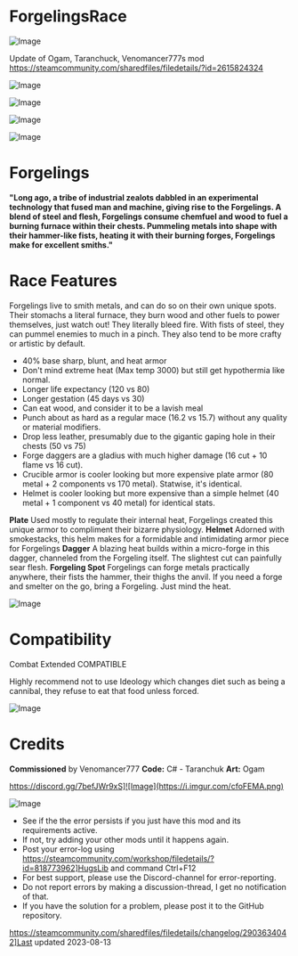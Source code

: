 # ForgelingsRace

![Image](https://i.imgur.com/buuPQel.png)

Update of Ogam, Taranchuck, Venomancer777s mod
https://steamcommunity.com/sharedfiles/filedetails/?id=2615824324

![Image](https://i.imgur.com/pufA0kM.png)

	
![Image](https://i.imgur.com/Z4GOv8H.png)

![Image](https://i.imgur.com/tE28cZ7.gif)

![Image](https://i.imgur.com/kkaSETo.png)


# Forgelings

**"Long ago, a tribe of industrial zealots dabbled in an experimental technology that fused man and machine, giving rise to the Forgelings. A blend of steel and flesh, Forgelings consume chemfuel and wood to fuel a burning furnace within their chests. Pummeling metals into shape with their hammer-like fists, heating it with their burning forges, Forgelings make for excellent smiths."**

# Race Features


Forgelings live to smith metals, and can do so on their own unique spots. Their stomachs a literal furnace, they burn wood and other fuels to power themselves, just watch out! They literally bleed fire. With fists of steel, they can pummel enemies to much in a pinch. They also tend to be more crafty or artistic by default.


 - 40% base sharp, blunt, and heat armor
 - Don't mind extreme heat (Max temp 3000) but still get hypothermia like normal.
 - Longer life expectancy (120 vs 80)
 - Longer gestation (45 days vs 30)
 - Can eat wood, and consider it to be a lavish meal
 - Punch about as hard as a regular mace (16.2 vs 15.7) without any quality or material modifiers.
 - Drop less leather, presumably due to the gigantic gaping hole in their chests (50 vs 75)
 - Forge daggers are a gladius with much higher damage (16 cut + 10 flame vs 16 cut).
 - Crucible armor is cooler looking but more expensive plate armor (80 metal + 2 components vs 170 metal). Statwise, it's identical.
 - Helmet is cooler looking but more expensive than a simple helmet (40 metal + 1 component vs 40 metal) for identical stats.



**Plate**
Used mostly to regulate their internal heat, Forgelings created this unique armor to compliment their bizarre physiology.
**Helmet**
Adorned with smokestacks, this helm makes for a formidable and intimidating armor piece for Forgelings
**Dagger**
A blazing heat builds within a micro-forge in this dagger, channeled from the Forgeling itself. The slightest cut can painfully sear flesh.
**Forgeling Spot**
Forgelings can forge metals practically anywhere, their fists the hammer, their thighs the anvil. If you need a forge and smelter on the go, bring a Forgeling. Just mind the heat.


![Image](https://i.imgur.com/B5Zgrb1.png)

# Compatibility

Combat Extended COMPATIBLE

Highly recommend not to use Ideology which changes diet such as being a cannibal, they refuse to eat that food unless forced. 

![Image](https://i.imgur.com/6oqPvaw.png)

# Credits

**Commissioned** by Venomancer777
**Code:** C# - Taranchuk
**Art:** Ogam 

https://discord.gg/7befJWr9xS]![Image](https://i.imgur.com/cfoFEMA.png)

	
![Image](https://i.imgur.com/PwoNOj4.png)



-  See if the the error persists if you just have this mod and its requirements active.
-  If not, try adding your other mods until it happens again.
-  Post your error-log using https://steamcommunity.com/workshop/filedetails/?id=818773962]HugsLib and command Ctrl+F12
-  For best support, please use the Discord-channel for error-reporting.
-  Do not report errors by making a discussion-thread, I get no notification of that.
-  If you have the solution for a problem, please post it to the GitHub repository.


https://steamcommunity.com/sharedfiles/filedetails/changelog/2903634042]Last updated 2023-08-13
